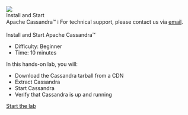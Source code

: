 <!-- TOP -->
<div class="top">
  <img class="scenario-academy-logo" src="https://datastax-academy.github.io/katapod-shared-assets/images/ds-academy-2023.svg" />
  <div class="scenario-title-section">
    <span class="scenario-title">Install and Start<br>Apache Cassandra™</span>
    <span class="scenario-subtitle">ℹ️ For technical support, please contact us via <a href="mailto:academy@datastax.com">email</a>.</span>
  </div>
</div>

<!-- CONTENT -->
<main>
    <br/>
    <div class="container px-4 py-2">
     <div class="row g-4 py-2 row-cols-1 row-cols-lg-1">
      <div class="feature col div-choice">
            <div class="scenario-description">Install and Start Apache Cassandra™</div>
            <ul>
              <li><span class="scenario-description-attribute">Difficulty</span>: Beginner</li>
              <li><span class="scenario-description-attribute">Time</span>: 10 minutes</li>
            </ul>
            <div class="scenario-objectives">In this hands-on lab, you will:</div>
            <ul>
              <li><span class="scenario-objective">Download the Cassandra tarball from a CDN</span></li>
              <li><span class="scenario-objective">Extract Cassandra</span></li>
              <li><span class="scenario-objective">Start Cassandra</span></li>
              <li><span class="scenario-objective">Verify that Cassandra is up and running</span></li>
            </ul>
                        <a href='command:katapod.loadPage?[{"step":"step1"}]' class="btn btn-primary btn-cassandra">
              Start the lab
            </a>
      </div>
     </div>
    </div>
</main>